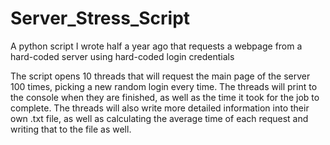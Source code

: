# Server_Stress_Script
A python script I wrote half a year ago that requests a webpage from a hard-coded server using hard-coded login credentials

The script opens 10 threads that will request the main page of the server 100 times, picking a new random login every time. The threads will print to the console when they are finished, as well as the time it took for the job to complete. The threads will also write more detailed information into their own .txt file, as well as calculating the average time of each request and writing that to the file as well.
